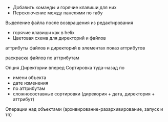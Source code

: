 + Добавить команды и горячие клавиши для них
+ Переключение между панелями по табу

Выделение файла после возвращения из редактирования

+ горячие клавиши как в helix
+ Цветовая схема для директорий и файлов

аттрибуты файлов и директорий в элементах
показ аттрибутов

раскраска файлов по аттрибутам

Опция Директории вперед
Сортировка туда-назад по
- имени объекта
- дате изменения
- по аттрибутам
- сложносоставные сортировки (дирекория + дата, директория + аттрибут)

Операции над объектами (архивирование-разархивирование, запуск и тп)